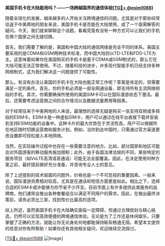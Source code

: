 **美国手机卡在大陆能用吗？——一场跨越国界的通信体验[[TG💪+ @esim1088](https://t.me/s/esim1088)]**

随着全球化的发展，越来越多的人开始关注跨境通信的问题。尤其是对于那些经常往返于中美两地的朋友来说，美国手机卡是否能在大陆使用，成了一个亟需解答的疑问。今天，我们就来聊聊这个话题，看看究竟有没有一种方式可以让我们的手机在两个国家之间无缝切换。

首先，我们需要了解的是，美国和中国大陆的通信网络是完全不同的体系。美国主要采用的是CDMA和GSM两种技术标准，而中国大陆则以TD-LTE和FDD-LTE为主。这意味着如果你在美国购买的手机卡是基于CDMA或GSM制式的，那么它在大陆可能无法正常使用。不过，随着科技的进步，许多现代智能手机已经支持多种网络制式，这为我们解决这一问题提供了可能性。

那么，有没有办法让美国的手机卡在大陆也能正常工作呢？答案是肯定的，但需要满足一定的条件。首先，你的手机必须是一部全网通设备，即支持所有主流网络频段的手机。其次，你需要确保所使用的美国SIM卡可以在国际漫游状态下激活。最后，还需要考虑运营商之间的合作情况以及数据流量费用等因素。

对于经常往来于中美两地的人来说，最理想的选择无疑是购买一张支持双频或多频段的ESIM卡。ESIM卡是一种虚拟SIM卡，用户可以通过在线平台直接下载并安装到支持ESIM功能的设备中。这种卡片的最大优势在于灵活性高，用户可以根据所在地区随时切换运营商和服务计划。例如，当你到达中国时，只需通过官方渠道更改设置即可轻松接入本地网络。

当然，在实际操作过程中也存在一些需要注意的地方。比如，部分国家和地区可能会对外国游客的移动服务施加限制；此外，由于各国法律法规的不同，某些特定的服务项目（如VoLTE高清语音通话）可能无法全面覆盖。因此，在决定使用何种方案之前，最好提前做好充分准备，并咨询专业人士的意见。

除了上述提到的技术层面的问题外，价格也是一个不可忽视的重要因素。一般来说，国际漫游资费相对较高，尤其是在通话和短信方面更是如此。相比之下，选择合适的ESIM卡或许能够为你节省不少开支。目前市面上有许多提供此类服务的品牌商，他们通常会推出各种套餐组合以满足不同用户的需求。因此，在做出最终决策前，请务必货比三家，找到性价比最高的选项。

综上所述，虽然美国手机卡在大陆确实面临一定障碍，但通过合理规划与精心挑选，仍然可以实现高效便捷的跨境通信体验。无论是为了工作还是休闲娱乐，只要掌握了正确的方法，就能让你无论身处何地都能保持联系畅通无阻。希望本文提供的信息对你有所帮助！如果你还有其他相关疑问，欢迎继续交流探讨。

[[TG💪+ @esim1088](https://t.me/s/esim1088) ![Image](https://i.postimg.cc/4NQfJmqS/Snipaste-2025-05-13-00-14-12.png)]